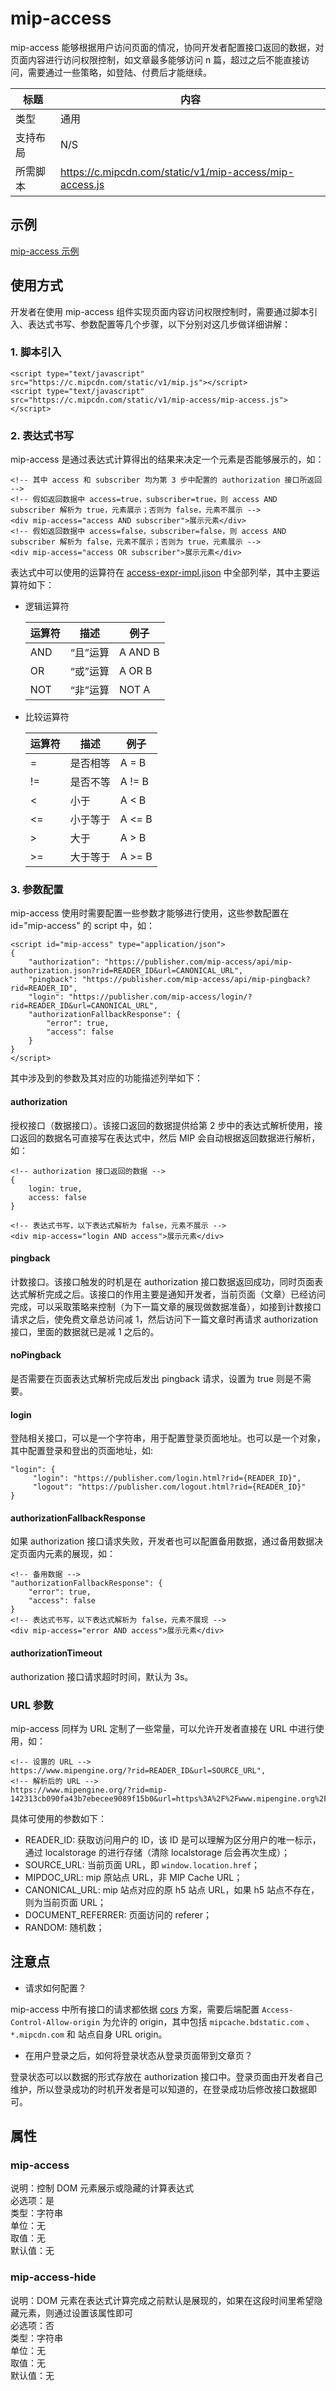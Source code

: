 # mip-access

mip-access 能够根据用户访问页面的情况，协同开发者配置接口返回的数据，对页面内容进行访问权限控制，如文章最多能够访问 n 篇，超过之后不能直接访问，需要通过一些策略，如登陆、付费后才能继续。

标题|内容
----|----
类型|通用
支持布局|N/S
所需脚本|https://c.mipcdn.com/static/v1/mip-access/mip-access.js

## 示例

[mip-access 示例](https://www.mipengine.org/samples-templates/mip-access/list)

## 使用方式

开发者在使用 mip-access 组件实现页面内容访问权限控制时，需要通过脚本引入、表达式书写、参数配置等几个步骤，以下分别对这几步做详细讲解：

### 1. 脚本引入

```
<script type="text/javascript" src="https://c.mipcdn.com/static/v1/mip.js"></script>
<script type="text/javascript" src="https://c.mipcdn.com/static/v1/mip-access/mip-access.js"></script>
```

### 2. 表达式书写
mip-access 是通过表达式计算得出的结果来决定一个元素是否能够展示的，如：

```
<!-- 其中 access 和 subscriber 均为第 3 步中配置的 authorization 接口所返回 -->
<!-- 假如返回数据中 access=true，subscriber=true，则 access AND subscriber 解析为 true，元素展示；否则为 false，元素不展示 -->
<div mip-access="access AND subscriber">展示元素</div>
<!-- 假如返回数据中 access=false，subscriber=false，则 access AND subscriber 解析为 false，元素不展示；否则为 true，元素展示 -->
<div mip-access="access OR subscriber">展示元素</div>
```

表达式中可以使用的运算符在 [access-expr-impl.jison](https://github.com/mipengine/mip-extensions/blob/master/src/mip-access/mip-access-expr-impl.jison) 中全部列举，其中主要运算符如下：

- 逻辑运算符

    运算符|描述|例子
    ---|---|---
    AND|“且”运算|A AND B
    OR|“或”运算|A OR B
    NOT|“非”运算|NOT A

- 比较运算符

    运算符|描述|例子
    ---|---|---
    =|是否相等|A = B
    !=|是否不等|A != B
    <|小于|A < B
    <=|小于等于|A <= B
    \>|大于|A > B
    \>=|大于等于|A >= B

### 3. 参数配置
mip-access 使用时需要配置一些参数才能够进行使用，这些参数配置在 id="mip-access" 的 script 中，如：

```
<script id="mip-access" type="application/json">
{
    "authorization": "https://publisher.com/mip-access/api/mip-authorization.json?rid=READER_ID&url=CANONICAL_URL",
    "pingback": "https://publisher.com/mip-access/api/mip-pingback?rid=READER_ID",
    "login": "https://publisher.com/mip-access/login/?rid=READER_ID&url=CANONICAL_URL",
    "authorizationFallbackResponse": {
        "error": true,
        "access": false
    }
}
</script>
```

其中涉及到的参数及其对应的功能描述列举如下：

#### authorization

授权接口（数据接口）。该接口返回的数据提供给第 2 步中的表达式解析使用，接口返回的数据名可直接写在表达式中，然后 MIP 会自动根据返回数据进行解析，如：

```
<!-- authorization 接口返回的数据 -->
{
    login: true,
    access: false
}

<!-- 表达式书写，以下表达式解析为 false，元素不展示 -->
<div mip-access="login AND access">展示元素</div>
```

#### pingback

计数接口。该接口触发的时机是在 authorization 接口数据返回成功，同时页面表达式解析完成之后。该接口的作用主要是通知开发者，当前页面（文章）已经访问完成，可以采取策略来控制（为下一篇文章的展现做数据准备），如接到计数接口请求之后，使免费文章总访问减 1，然后访问下一篇文章时再请求 authorization 接口，里面的数据就已是减 1 之后的。

#### noPingback

是否需要在页面表达式解析完成后发出 pingback 请求，设置为 true 则是不需要。

#### login
登陆相关接口，可以是一个字符串，用于配置登录页面地址。也可以是一个对象，其中配置登录和登出的页面地址，如:

```
"login": {
     "login": "https://publisher.com/login.html?rid={READER_ID}",
     "logout": "https://publisher.com/logout.html?rid={READER_ID}"
}
```

#### authorizationFallbackResponse

如果 authorization 接口请求失败，开发者也可以配置备用数据，通过备用数据决定页面内元素的展现，如：

```
<!-- 备用数据 -->
"authorizationFallbackResponse": {
    "error": true,
    "access": false
}
<!-- 表达式书写，以下表达式解析为 false，元素不展现 -->
<div mip-access="error AND access">展示元素</div>
```

#### authorizationTimeout

authorization 接口请求超时时间，默认为 3s。

### URL 参数

mip-access 同样为 URL 定制了一些常量，可以允许开发者直接在 URL 中进行使用，如：

```
<!-- 设置的 URL -->
https://www.mipengine.org/?rid=READER_ID&url=SOURCE_URL",
<!-- 解析后的 URL -->
https://www.mipengine.org/?rid=mip-142313cb090fa43b7ebecee9089f15b0&url=https%3A%2F%2Fwww.mipengine.org%2F",
```

具体可使用的参数如下：

- READER_ID: 获取访问用户的 ID，该 ID 是可以理解为区分用户的唯一标示，通过 localstorage 的进行存储（清除 localstorage 后会再次生成）；
- SOURCE_URL: 当前页面 URL，即 `window.location.href`；
- MIPDOC_URL: mip 原站点 URL，非 MIP Cache URL；
- CANONICAL_URL: mip 站点对应的原 h5 站点 URL，如果 h5 站点不存在，则为当前页面 URL；
- DOCUMENT_REFERRER: 页面访问的 referer；
- RANDOM: 随机数；

## 注意点

- 请求如何配置？

mip-access 中所有接口的请求都依据 [cors](https://developer.mozilla.org/zh-CN/docs/Web/API/Fetch_API/Using_Fetch) 方案，需要后端配置 `Access-Control-Allow-origin` 为允许的 origin，其中包括 `mipcache.bdstatic.com` 、 `*.mipcdn.com` 和 站点自身 URL origin。

- 在用户登录之后，如何将登录状态从登录页面带到文章页？

登录状态可以以数据的形式存放在 authorization 接口中。登录页面由开发者自己维护，所以登录成功的时机开发者是可以知道的，在登录成功后修改接口数据即可。

## 属性

### mip-access

说明：控制 DOM 元素展示或隐藏的计算表达式      
必选项：是   
类型：字符串   
单位：无   
取值：无   
默认值：无

### mip-access-hide

说明：DOM 元素在表达式计算完成之前默认是展现的，如果在这段时间里希望隐藏元素，则通过设置该属性即可   
必选项：否   
类型：字符串   
单位：无   
取值：无   
默认值：无
